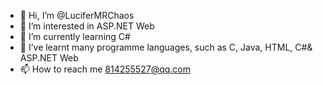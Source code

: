 - 👋 Hi, I’m @LuciferMRChaos
- 👀 I’m interested in ASP.NET Web
- 🌱 I’m currently learning C#
- 💞️ I’ve learnt many programme languages, such as C, Java, HTML, C#& ASP.NET Web
- 📫 How to reach me 814255527@qq.com

<!---
LuciferMRChaos/LuciferMRChaos is a ✨ special ✨ repository because its `README.md` (this file) appears on your GitHub profile.
You can click the Preview link to take a look at your changes.
--->
